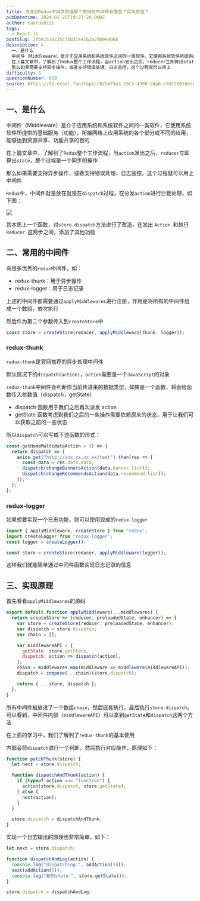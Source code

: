 ```yaml
---
title: 说说对Redux中间件的理解？常用的中间件有哪些？实现原理？
pubDatetime: 2024-01-25T19:27:20.000Z
author: caorushizi
tags:
  - React.js
postSlug: 2fb41518c35c35031e4162a29b9e0068
description: >-
  一、是什么
  中间件（Middleware）是介于应用系统和系统软件之间的一类软件，它使用系统软件所提供的基础服务（功能），衔接网络上应用系统的各个部分或不同的应用，能够达到资源共享、功能共享的目的
  在上篇文章中，了解到了Redux整个工作流程，当action发出之后，reducer立即算出state，整个过程是一个同步的操作
  那么如果需要支持异步操作，或者支持错误处理、日志监控，这个过程就可以用上
difficulty: 3
questionNumber: 659
source: https://fe.ecool.fun/topic/025473a3-19c3-4398-94ab-c3d72002dcce
---
```


## 一、是什么

中间件（Middleware）是介于应用系统和系统软件之间的一类软件，它使用系统软件所提供的基础服务（功能），衔接网络上应用系统的各个部分或不同的应用，能够达到资源共享、功能共享的目的

在上篇文章中，了解到了`Redux`整个工作流程，当`action`发出之后，`reducer`立即算出`state`，整个过程是一个同步的操作

那么如果需要支持异步操作，或者支持错误处理、日志监控，这个过程就可以用上中间件

`Redux`中，中间件就是放在就是在`dispatch`过程，在分发`action`进行拦截处理，如下图：

![](https://static.ecool.fun//article/dd0c2f66-095e-422b-bb79-0332e5d3a909.png)

其本质上一个函数，对`store.dispatch`方法进行了改造，在发出 `Action `和执行 `Reducer `这两步之间，添加了其他功能

## 二、常用的中间件

有很多优秀的`redux`中间件，如：

- redux-thunk：用于异步操作
- redux-logger：用于日志记录

上述的中间件都需要通过`applyMiddlewares`进行注册，作用是将所有的中间件组成一个数组，依次执行

然后作为第二个参数传入到`createStore`中

```js
const store = createStore(reducer, applyMiddleware(thunk, logger));
```

### redux-thunk

`redux-thunk`是官网推荐的异步处理中间件

默认情况下的`dispatch(action)`，`action`需要是一个`JavaScript`的对象

`redux-thunk`中间件会判断你当前传进来的数据类型，如果是一个函数，将会给函数传入参数值（dispatch，getState）

- dispatch 函数用于我们之后再次派发 action
- getState 函数考虑到我们之后的一些操作需要依赖原来的状态，用于让我们可以获取之前的一些状态

所以`dispatch`可以写成下述函数的形式：

```js
const getHomeMultidataAction = () => {
  return dispatch => {
    axios.get("http://xxx.xx.xx.xx/test").then(res => {
      const data = res.data.data;
      dispatch(changeBannersAction(data.banner.list));
      dispatch(changeRecommendsAction(data.recommend.list));
    });
  };
};
```

### redux-logger

如果想要实现一个日志功能，则可以使用现成的`redux-logger`

```js
import { applyMiddleware, createStore } from "redux";
import createLogger from "redux-logger";
const logger = createLogger();

const store = createStore(reducer, applyMiddleware(logger));
```

这样我们就能简单通过中间件函数实现日志记录的信息

## 三、实现原理

首先看看`applyMiddlewares`的源码

```js
export default function applyMiddleware(...middlewares) {
  return createStore => (reducer, preloadedState, enhancer) => {
    var store = createStore(reducer, preloadedState, enhancer);
    var dispatch = store.dispatch;
    var chain = [];

    var middlewareAPI = {
      getState: store.getState,
      dispatch: action => dispatch(action),
    };
    chain = middlewares.map(middleware => middleware(middlewareAPI));
    dispatch = compose(...chain)(store.dispatch);

    return { ...store, dispatch };
  };
}
```

所有中间件被放进了一个数组`chain`，然后嵌套执行，最后执行`store.dispatch`。可以看到，中间件内部（`middlewareAPI`）可以拿到`getState`和`dispatch`这两个方法

在上面的学习中，我们了解到了`redux-thunk`的基本使用

内部会将`dispatch`进行一个判断，然后执行对应操作，原理如下：

```js
function patchThunk(store) {
  let next = store.dispatch;

  function dispatchAndThunk(action) {
    if (typeof action === "function") {
      action(store.dispatch, store.getState);
    } else {
      next(action);
    }
  }

  store.dispatch = dispatchAndThunk;
}
```

实现一个日志输出的原理也非常简单，如下：

```js
let next = store.dispatch;

function dispatchAndLog(action) {
  console.log("dispatching:", addAction(10));
  next(addAction(5));
  console.log("新的state:", store.getState());
}

store.dispatch = dispatchAndLog;
```

